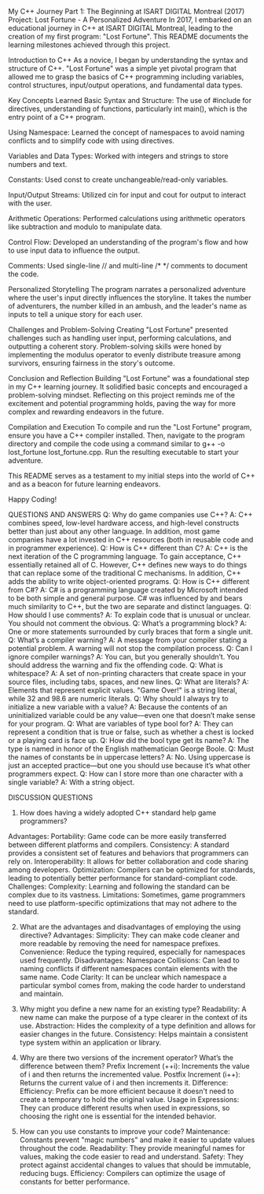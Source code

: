 My C++ Journey Part 1: The Beginning at ISART DIGITAL Montreal (2017)
Project: Lost Fortune - A Personalized Adventure
In 2017, I embarked on an educational journey in C++ at ISART DIGITAL Montreal, leading to the creation of my first program: "Lost Fortune". This README documents the learning milestones achieved through this project.

Introduction to C++
As a novice, I began by understanding the syntax and structure of C++. "Lost Fortune" was a simple yet pivotal program that allowed me to grasp the basics of C++ programming including variables, control structures, input/output operations, and fundamental data types.

Key Concepts Learned
Basic Syntax and Structure: The use of #include for directives, understanding of functions, particularly int main(), which is the entry point of a C++ program.

Using Namespace: Learned the concept of namespaces to avoid naming conflicts and to simplify code with using directives.

Variables and Data Types: Worked with integers and strings to store numbers and text.

Constants: Used const to create unchangeable/read-only variables.

Input/Output Streams: Utilized cin for input and cout for output to interact with the user.

Arithmetic Operations: Performed calculations using arithmetic operators like subtraction and modulo to manipulate data.

Control Flow: Developed an understanding of the program's flow and how to use input data to influence the output.

Comments: Used single-line // and multi-line /* */ comments to document the code.

Personalized Storytelling
The program narrates a personalized adventure where the user's input directly influences the storyline. It takes the number of adventurers, the number killed in an ambush, and the leader's name as inputs to tell a unique story for each user.

Challenges and Problem-Solving
Creating "Lost Fortune" presented challenges such as handling user input, performing calculations, and outputting a coherent story. Problem-solving skills were honed by implementing the modulus operator to evenly distribute treasure among survivors, ensuring fairness in the story's outcome.

Conclusion and Reflection
Building "Lost Fortune" was a foundational step in my C++ learning journey. It solidified basic concepts and encouraged a problem-solving mindset. Reflecting on this project reminds me of the excitement and potential programming holds, paving the way for more complex and rewarding endeavors in the future.

Compilation and Execution
To compile and run the "Lost Fortune" program, ensure you have a C++ compiler installed. Then, navigate to the program directory and compile the code using a command similar to g++ -o lost_fortune lost_fortune.cpp. Run the resulting executable to start your adventure.

This README serves as a testament to my initial steps into the world of C++ and as a beacon for future learning endeavors.

Happy Coding!

QUESTIONS AND ANSWERS
Q: Why do game companies use C++?
A: C++ combines speed, low-level hardware access, and high-level constructs
better than just about any other language. In addition, most game companies
have a lot invested in C++ resources (both in reusable code and in
programmer experience).
Q: How is C++ different than C?
A: C++ is the next iteration of the C programming language. To gain
acceptance, C++ essentially retained all of C. However, C++ defines new
ways to do things that can replace some of the traditional C mechanisms. In
addition, C++ adds the ability to write object-oriented programs.
Q: How is C++ different from C#?
A: C# is a programming language created by Microsoft intended to be both
simple and general purpose. C# was influenced by and bears much similarity
to C++, but the two are separate and distinct languages.
Q: How should I use comments?
A: To explain code that is unusual or unclear. You should not comment the
obvious.
Q: What’s a programming block?
A: One or more statements surrounded by curly braces that form a single unit.
Q: What’s a compiler warning?
A: A message from your compiler stating a potential problem. A warning will
not stop the compilation process.
Q: Can I ignore compiler warnings?
A: You can, but you generally shouldn’t. You should address the warning and
fix the offending code.
Q: What is whitespace?
A: A set of non-printing characters that create space in your source files,
including tabs, spaces, and new lines.
Q: What are literals?
A: Elements that represent explicit values. "Game Over!" is a string literal,
while 32 and 98.6 are numeric literals.
Q: Why should I always try to initialize a new variable with a value?
A: Because the contents of an uninitialized variable could be any value—even
one that doesn’t make sense for your program.
Q: What are variables of type bool for?
A: They can represent a condition that is true or false, such as whether a chest
is locked or a playing card is face up.
Q: How did the bool type get its name?
A: The type is named in honor of the English mathematician George Boole.
Q: Must the names of constants be in uppercase letters?
A: No. Using uppercase is just an accepted practice—but one you should use
because it’s what other programmers expect.
Q: How can I store more than one character with a single variable?
A: With a string object.

DISCUSSION QUESTIONS
1. How does having a widely adopted C++ standard help game
programmers?

Advantages:
Portability: Game code can be more easily transferred between different platforms and compilers.
Consistency: A standard provides a consistent set of features and behaviors that programmers can rely on.
Interoperability: It allows for better collaboration and code sharing among developers.
Optimization: Compilers can be optimized for standards, leading to potentially better performance for standard-compliant code.
Challenges:
Complexity: Learning and following the standard can be complex due to its vastness.
Limitations: Sometimes, game programmers need to use platform-specific optimizations that may not adhere to the standard.


2. What are the advantages and disadvantages of employing the using
directive?
Advantages:
Simplicity: They can make code cleaner and more readable by removing the need for namespace prefixes.
Convenience: Reduce the typing required, especially for namespaces used frequently.
Disadvantages:
Namespace Collisions: Can lead to naming conflicts if different namespaces contain elements with the same name.
Code Clarity: It can be unclear which namespace a particular symbol comes from, making the code harder to understand and maintain.


3. Why might you define a new name for an existing type?
Readability: A new name can make the purpose of a type clearer in the context of its use.
Abstraction: Hides the complexity of a type definition and allows for easier changes in the future.
Consistency: Helps maintain a consistent type system within an application or library.

4. Why are there two versions of the increment operator? What’s the
difference between them?
Prefix Increment (++i): Increments the value of i and then returns the incremented value.
Postfix Increment (i++): Returns the current value of i and then increments it.
Difference:
Efficiency: Prefix can be more efficient because it doesn't need to create a temporary to hold the original value.
Usage in Expressions: They can produce different results when used in expressions, so choosing the right one is essential for the intended behavior.

5. How can you use constants to improve your code?
Maintenance: Constants prevent "magic numbers" and make it easier to update values throughout the code.
Readability: They provide meaningful names for values, making the code easier to read and understand.
Safety: They protect against accidental changes to values that should be immutable, reducing bugs.
Efficiency: Compilers can optimize the usage of constants for better performance.